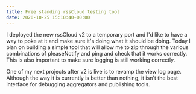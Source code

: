 ```yaml
---
title: Free standing rssCloud testing tool
date: 2020-10-25 15:10:40+00:00
---
```


I deployed the new rssCloud v2 to a temporary port and I'd like to have a way to poke at it and make sure it's doing what it should be doing. Today I plan on building a simple tool that will allow me to zip through the various combinations of pleaseNotify and ping and check that it works correctly. This is also important to make sure logging is still working correctly.

One of my next projects after v2 is live is to revamp the view log page. Although the way it is currently is better than nothing, it isn't the best interface for debugging aggregators and publishing tools.


